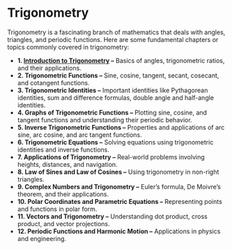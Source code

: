 # Trigonometry
Trigonometry is a fascinating branch of mathematics that deals with angles, triangles, and periodic functions. Here are some fundamental chapters or topics commonly covered in trigonometry:

* **1. [Introduction to Trigonometry](./Introduction_to_Trigonometry.ipynb) –** Basics of angles, trigonometric ratios, and their applications.
* **2. Trigonometric Functions –** Sine, cosine, tangent, secant, cosecant, and cotangent functions.
* **3. Trigonometric Identities –** Important identities like Pythagorean identities, sum and difference formulas, double angle and half-angle identities.
* **4. Graphs of Trigonometric Functions –** Plotting sine, cosine, and tangent functions and understanding their periodic behavior.
* **5. Inverse Trigonometric Functions –** Properties and applications of arc sine, arc cosine, and arc tangent functions.
* **6. Trigonometric Equations –** Solving equations using trigonometric identities and inverse functions.
* **7. Applications of Trigonometry –** Real-world problems involving heights, distances, and navigation.
* **8. Law of Sines and Law of Cosines –** Using trigonometry in non-right triangles.
* **9. Complex Numbers and Trigonometry –** Euler’s formula, De Moivre’s theorem, and their applications.
* **10. Polar Coordinates and Parametric Equations –** Representing points and functions in polar form.
* **11. Vectors and Trigonometry –** Understanding dot product, cross product, and vector projections.
* **12. Periodic Functions and Harmonic Motion –** Applications in physics and engineering.
